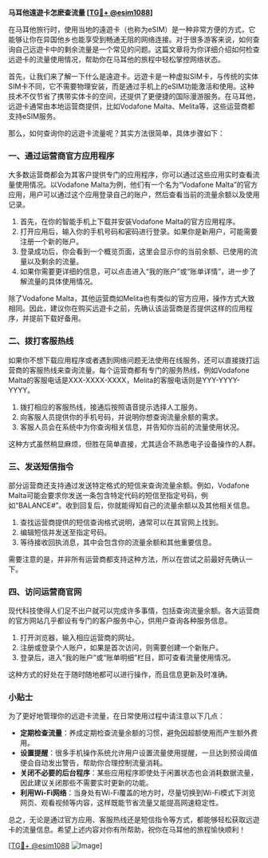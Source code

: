 **马耳他遠遊卡怎麽查流量 [[TG💪+ @esim1088](https://t.me/s/esim1088)]**

在马耳他旅行时，使用当地的遠遊卡（也称为eSIM）是一种非常方便的方式，它能够让你在异国他乡也能享受到畅通无阻的网络连接。对于很多游客来说，如何查询自己远遊卡中的剩余流量是一个常见的问题。这篇文章将为你详细介绍如何检查远遊卡的流量使用情况，帮助你在马耳他的旅程中轻松掌控网络状态。

首先，让我们来了解一下什么是遠遊卡。远遊卡是一种虚拟SIM卡，与传统的实体SIM卡不同，它不需要物理安装，而是通过手机上的eSIM功能激活和使用。这种技术不仅节省了携带实体卡的空间，还提供了更便捷的国际漫游服务。在马耳他，远遊卡通常由本地运营商提供，比如Vodafone Malta、Melita等，这些运营商都支持eSIM服务。

那么，如何查询你的远遊卡流量呢？其实方法很简单，具体步骤如下：

### 一、通过运营商官方应用程序

大多数运营商都会为其客户提供专门的应用程序，你可以通过这些应用实时查看流量使用情况。以Vodafone Malta为例，他们有一个名为“Vodafone Malta”的官方应用，用户可以通过这个应用登录自己的账户，然后查看当前的流量余额以及使用记录。

1. 首先，在你的智能手机上下载并安装Vodafone Malta的官方应用程序。
2. 打开应用后，输入你的手机号码和密码进行登录。如果你是新用户，可能需要注册一个新的账户。
3. 登录成功后，你会看到一个概览页面，这里会显示你的当前余额、已使用的流量以及剩余的流量。
4. 如果你需要更详细的信息，可以点击进入“我的账户”或“账单详情”，进一步了解流量的具体使用情况。

除了Vodafone Malta，其他运营商如Melita也有类似的官方应用，操作方式大致相同。因此，建议你在购买远遊卡之前，先确认该运营商是否提供这样的应用程序，并提前下载好备用。

### 二、拨打客服热线

如果你不想下载应用程序或者遇到网络问题无法使用在线服务，还可以直接拨打运营商的客服热线来查询流量。每个运营商都有专门的服务热线，例如Vodafone Malta的客服电话是XXX-XXXX-XXXX，Melita的客服电话则是YYY-YYYY-YYYY。

1. 拨打相应的客服热线，接通后按照语音提示选择人工服务。
2. 向客服人员提供你的手机号码，并说明你想查询流量余额的需求。
3. 客服人员会在系统中为你查询相关信息，并告知你当前的流量使用状况。

这种方式虽然稍显麻烦，但胜在简单直接，尤其适合不熟悉电子设备操作的人群。

### 三、发送短信指令

部分运营商还支持通过发送特定格式的短信来查询流量余额。例如，Vodafone Malta可能会要求你发送一条包含特定代码的短信至指定号码，例如“BALANCE#”。收到回复后，你就能得知自己的流量余额以及其他相关信息。

1. 查找运营商提供的短信查询格式说明，通常可以在其官网上找到。
2. 编辑短信并发送至指定号码。
3. 等待接收回执消息，其中会包含你的流量余额和其他重要信息。

需要注意的是，并非所有运营商都支持这种方法，所以在尝试之前最好先确认一下。

### 四、访问运营商官网

现代科技使得人们足不出户就可以完成许多事情，包括查询流量余额。各大运营商的官方网站几乎都设有专门的客户服务中心，供用户查询各种服务信息。

1. 打开浏览器，输入相应运营商的网址。
2. 注册或登录个人账户，如果是首次访问，则需要创建一个新账户。
3. 登录后，进入“我的账户”或“账单明细”栏目，即可查看流量使用情况。

这种方式的好处在于随时随地都可以进行操作，而且信息更新及时准确。

### 小贴士

为了更好地管理你的远遊卡流量，在日常使用过程中请注意以下几点：

- **定期检查流量**：养成定期检查流量余额的习惯，避免因超额使用而产生额外费用。
- **设置提醒**：很多手机操作系统允许用户设置流量使用提醒，一旦达到预设阈值便会自动发出警告，帮助你合理控制流量消耗。
- **关闭不必要的后台程序**：某些应用程序即使处于闲置状态也会消耗数据流量，因此建议关闭那些不需要实时更新的功能。
- **利用Wi-Fi网络**：当身处有Wi-Fi覆盖的地方时，尽量切换到Wi-Fi模式下浏览网页、观看视频等内容，这样既能节省流量又能提高网速稳定性。

总之，无论是通过官方应用、客服热线还是短信指令等方式，都能够轻松获取远遊卡的流量信息。希望上述内容对你有所帮助，祝你在马耳他的旅程愉快顺利！

[[TG💪+ @esim1088](https://t.me/s/esim1088) ![Image](https://i.postimg.cc/4NQfJmqS/Snipaste-2025-05-13-00-14-12.png)]